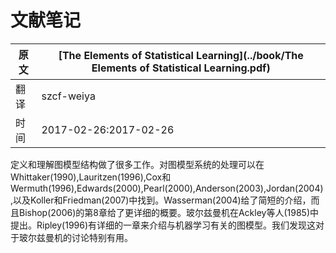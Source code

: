 # 文献笔记

| 原文   | [The Elements of Statistical Learning](../book/The Elements of Statistical Learning.pdf) |
| ---- | ---------------------------------------- |
| 翻译   | szcf-weiya                               |
| 时间   | 2017-02-26:2017-02-26                    |

定义和理解图模型结构做了很多工作。对图模型系统的处理可以在Whittaker(1990),Lauritzen(1996),Cox和Wermuth(1996),Edwards(2000),Pearl(2000),Anderson(2003),Jordan(2004),以及Koller和Friedman(2007)中找到。Wasserman(2004)给了简短的介绍，而且Bishop(2006)的第8章给了更详细的概要。玻尔兹曼机在Ackley等人(1985)中提出。Ripley(1996)有详细的一章来介绍与机器学习有关的图模型。我们发现这对于玻尔兹曼机的讨论特别有用。
